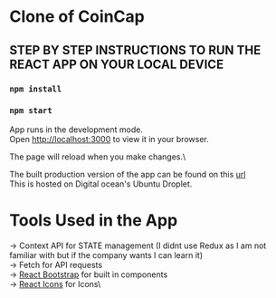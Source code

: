 # Clone of CoinCap

## STEP BY STEP INSTRUCTIONS TO RUN THE REACT APP ON YOUR LOCAL DEVICE

### `npm install`

### `npm start`

App runs in the development mode.\
Open [http://localhost:3000](http://localhost:3000) to view it in your browser.

The page will reload when you make changes.\

The built production version of the app can be found on this [url](http://143.244.145.77:3000/)\
This is hosted on Digital ocean's Ubuntu Droplet.

# Tools Used in the App

-> Context API for STATE management (I didnt use Redux as I am not familiar with but if the company wants I can learn it)\
-> Fetch for API requests\
-> [React Bootstrap](https://react-icons.github.io/react-icons/)  for built in components\
-> [React Icons](https://react-bootstrap.github.io/) for Icons\

